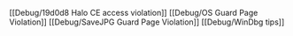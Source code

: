 [[Debug/19d0d8 Halo CE access violation]]
[[Debug/OS Guard Page Violation]]
[[Debug/SaveJPG Guard Page Violation]]
[[Debug/WinDbg tips]]